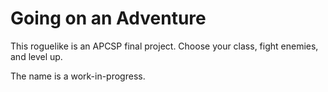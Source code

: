 # Going on an Adventure
This roguelike is an APCSP final project. Choose your class, fight enemies, and level up.

The name is a work-in-progress.
